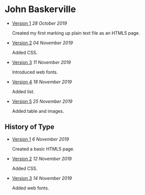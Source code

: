 
<h1> John Baskerville </h1>

- [Version 1](https://georgiagallagher.github.io/john_baskerville/john_baskerville.html)
*28 October 2019*

  Created my first marking up plain text file as an HTML5 page.

- [Version 2](https://georgiagallagher.github.io/john_baskerville/baskerville2.html)
*04 November 2019*  

  Added CSS.

- [Version 3](https://georgiagallagher.github.io/john_baskerville/baskerville3.html)
*11 November 2019*

  Introduced web fonts.
  
- [Version 4](https://georgiagallagher.github.io/john_baskerville/baskerville4.html)
*18 November 2019*

  Added list. 
  
- [Version 5](https://georgiagallagher.github.io/john_baskerville/baskerville5.html)
*25 November 2019*
  
  Added table and images.


History of Type
---------------

- [Version 1](https://georgiagallagher.github.io/john_baskerville/brief_history_of_type.html)
*6 November 2019*

  Created a basic HTML5 page.

- [Version 2](https://georgiagallagher.github.io/john_baskerville/brief_history_of_type2.html)
*12 November 2019*

  Added CSS.
  
- [Version 3](https://georgiagallagher.github.io/john_baskerville/brief_history_of_type3.html)
*14 November 2019*

  Added web fonts. 
